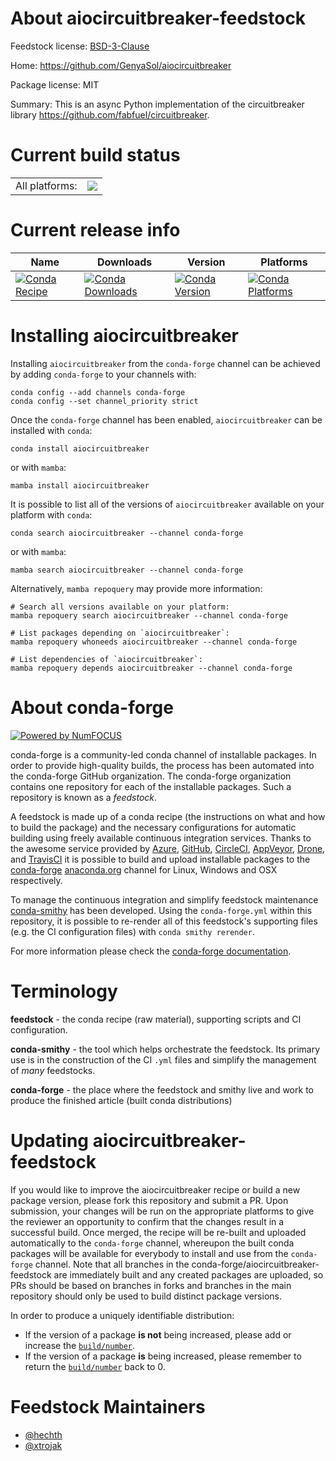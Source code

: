 About aiocircuitbreaker-feedstock
=================================

Feedstock license: [BSD-3-Clause](https://github.com/conda-forge/aiocircuitbreaker-feedstock/blob/main/LICENSE.txt)

Home: https://github.com/GenyaSol/aiocircuitbreaker

Package license: MIT

Summary: This is an async Python implementation of the circuitbreaker library https://github.com/fabfuel/circuitbreaker.

Current build status
====================


<table><tr><td>All platforms:</td>
    <td>
      <a href="https://dev.azure.com/conda-forge/feedstock-builds/_build/latest?definitionId=17175&branchName=main">
        <img src="https://dev.azure.com/conda-forge/feedstock-builds/_apis/build/status/aiocircuitbreaker-feedstock?branchName=main">
      </a>
    </td>
  </tr>
</table>

Current release info
====================

| Name | Downloads | Version | Platforms |
| --- | --- | --- | --- |
| [![Conda Recipe](https://img.shields.io/badge/recipe-aiocircuitbreaker-green.svg)](https://anaconda.org/conda-forge/aiocircuitbreaker) | [![Conda Downloads](https://img.shields.io/conda/dn/conda-forge/aiocircuitbreaker.svg)](https://anaconda.org/conda-forge/aiocircuitbreaker) | [![Conda Version](https://img.shields.io/conda/vn/conda-forge/aiocircuitbreaker.svg)](https://anaconda.org/conda-forge/aiocircuitbreaker) | [![Conda Platforms](https://img.shields.io/conda/pn/conda-forge/aiocircuitbreaker.svg)](https://anaconda.org/conda-forge/aiocircuitbreaker) |

Installing aiocircuitbreaker
============================

Installing `aiocircuitbreaker` from the `conda-forge` channel can be achieved by adding `conda-forge` to your channels with:

```
conda config --add channels conda-forge
conda config --set channel_priority strict
```

Once the `conda-forge` channel has been enabled, `aiocircuitbreaker` can be installed with `conda`:

```
conda install aiocircuitbreaker
```

or with `mamba`:

```
mamba install aiocircuitbreaker
```

It is possible to list all of the versions of `aiocircuitbreaker` available on your platform with `conda`:

```
conda search aiocircuitbreaker --channel conda-forge
```

or with `mamba`:

```
mamba search aiocircuitbreaker --channel conda-forge
```

Alternatively, `mamba repoquery` may provide more information:

```
# Search all versions available on your platform:
mamba repoquery search aiocircuitbreaker --channel conda-forge

# List packages depending on `aiocircuitbreaker`:
mamba repoquery whoneeds aiocircuitbreaker --channel conda-forge

# List dependencies of `aiocircuitbreaker`:
mamba repoquery depends aiocircuitbreaker --channel conda-forge
```


About conda-forge
=================

[![Powered by
NumFOCUS](https://img.shields.io/badge/powered%20by-NumFOCUS-orange.svg?style=flat&colorA=E1523D&colorB=007D8A)](https://numfocus.org)

conda-forge is a community-led conda channel of installable packages.
In order to provide high-quality builds, the process has been automated into the
conda-forge GitHub organization. The conda-forge organization contains one repository
for each of the installable packages. Such a repository is known as a *feedstock*.

A feedstock is made up of a conda recipe (the instructions on what and how to build
the package) and the necessary configurations for automatic building using freely
available continuous integration services. Thanks to the awesome service provided by
[Azure](https://azure.microsoft.com/en-us/services/devops/), [GitHub](https://github.com/),
[CircleCI](https://circleci.com/), [AppVeyor](https://www.appveyor.com/),
[Drone](https://cloud.drone.io/welcome), and [TravisCI](https://travis-ci.com/)
it is possible to build and upload installable packages to the
[conda-forge](https://anaconda.org/conda-forge) [anaconda.org](https://anaconda.org/)
channel for Linux, Windows and OSX respectively.

To manage the continuous integration and simplify feedstock maintenance
[conda-smithy](https://github.com/conda-forge/conda-smithy) has been developed.
Using the ``conda-forge.yml`` within this repository, it is possible to re-render all of
this feedstock's supporting files (e.g. the CI configuration files) with ``conda smithy rerender``.

For more information please check the [conda-forge documentation](https://conda-forge.org/docs/).

Terminology
===========

**feedstock** - the conda recipe (raw material), supporting scripts and CI configuration.

**conda-smithy** - the tool which helps orchestrate the feedstock.
                   Its primary use is in the construction of the CI ``.yml`` files
                   and simplify the management of *many* feedstocks.

**conda-forge** - the place where the feedstock and smithy live and work to
                  produce the finished article (built conda distributions)


Updating aiocircuitbreaker-feedstock
====================================

If you would like to improve the aiocircuitbreaker recipe or build a new
package version, please fork this repository and submit a PR. Upon submission,
your changes will be run on the appropriate platforms to give the reviewer an
opportunity to confirm that the changes result in a successful build. Once
merged, the recipe will be re-built and uploaded automatically to the
`conda-forge` channel, whereupon the built conda packages will be available for
everybody to install and use from the `conda-forge` channel.
Note that all branches in the conda-forge/aiocircuitbreaker-feedstock are
immediately built and any created packages are uploaded, so PRs should be based
on branches in forks and branches in the main repository should only be used to
build distinct package versions.

In order to produce a uniquely identifiable distribution:
 * If the version of a package **is not** being increased, please add or increase
   the [``build/number``](https://docs.conda.io/projects/conda-build/en/latest/resources/define-metadata.html#build-number-and-string).
 * If the version of a package **is** being increased, please remember to return
   the [``build/number``](https://docs.conda.io/projects/conda-build/en/latest/resources/define-metadata.html#build-number-and-string)
   back to 0.

Feedstock Maintainers
=====================

* [@hechth](https://github.com/hechth/)
* [@xtrojak](https://github.com/xtrojak/)


